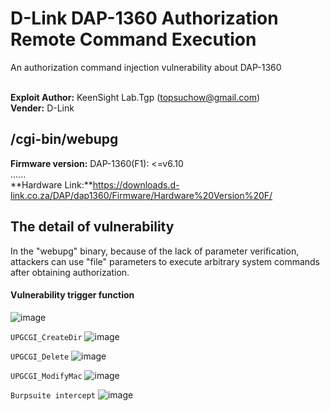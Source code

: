 # D-Link DAP-1360 Authorization Remote Command Execution
An authorization command injection vulnerability about DAP-1360

</br>**Exploit Author:** KeenSight Lab.Tgp (topsuchow@gmail.com)
</br>**Vender:** D-Link

## /cgi-bin/webupg
**Firmware version:** 
DAP-1360(F1): <=v6.10
</br>......
<br/>**Hardware Link:**https://downloads.d-link.co.za/DAP/dap1360/Firmware/Hardware%20Version%20F/
## The detail of vulnerability
In the "webupg" binary, because of the lack of parameter verification, attackers can use "file" parameters to execute arbitrary system commands after obtaining authorization.

#### Vulnerability trigger function
![image](https://github.com/tgp-top/DAP-1360/blob/4f10977bb7356d1393fefcba24ca438be95248b2/%E5%9B%BE%E7%89%87/5.png)


`UPGCGI_CreateDir`
![image](https://github.com/tgp-top/DAP-1360/blob/2d09c23efafd8d3199b0a84d5b159f3cdbd26638/%E5%9B%BE%E7%89%87/1.png)

`UPGCGI_Delete`
![image](https://github.com/tgp-top/DAP-1360/blob/2d09c23efafd8d3199b0a84d5b159f3cdbd26638/%E5%9B%BE%E7%89%87/2.png)

`UPGCGI_ModifyMac`
![image](https://github.com/tgp-top/DAP-1360/blob/2d09c23efafd8d3199b0a84d5b159f3cdbd26638/%E5%9B%BE%E7%89%87/3.png)

`Burpsuite intercept`
![image](https://github.com/tgp-top/DAP-1360/blob/220154515d7b765ecc8daffd6c990ba45df4735f/%E5%9B%BE%E7%89%87/4.png)
